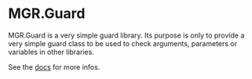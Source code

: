 MGR.Guard
===

MGR.Guard is a very simple guard library.
Its purpose is only to provide a very simple guard class
to be used to check arguments,
parameters or variables in other libraries.


See the [docs](/docs/index.md) for more infos.
